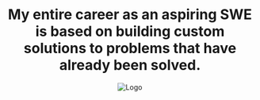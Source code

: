 <div align='center'>
  <h1>My entire career as an aspiring SWE is based on building custom solutions to problems that have already been solved.</h1>
  <img id="landing-image" src="https://64.media.tumblr.com/9bd6597395a2ee9395ca361103986e9d/tumblr_n37bva6bGA1rqkjmno1_500.gif" alt="Logo"/>
</div>
